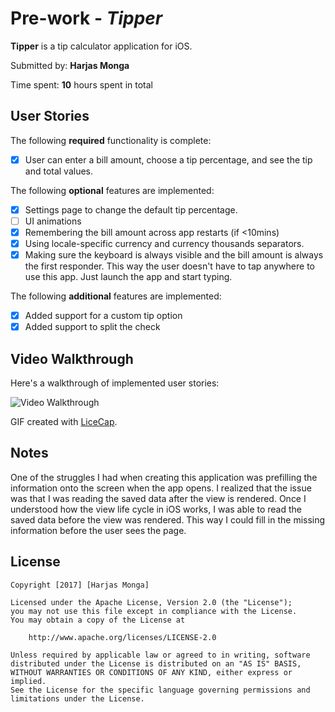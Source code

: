 # Pre-work - *Tipper*

**Tipper** is a tip calculator application for iOS.

Submitted by: **Harjas Monga**

Time spent: **10** hours spent in total

## User Stories

The following **required** functionality is complete:

* [x] User can enter a bill amount, choose a tip percentage, and see the tip and total values.

The following **optional** features are implemented:
* [x] Settings page to change the default tip percentage.
* [ ] UI animations
* [x] Remembering the bill amount across app restarts (if <10mins)
* [x] Using locale-specific currency and currency thousands separators.
* [x] Making sure the keyboard is always visible and the bill amount is always the first responder. This way the user doesn't have to tap anywhere to use this app. Just launch the app and start typing.

The following **additional** features are implemented:

- [x] Added support for a custom tip option
- [x] Added support to split the check

## Video Walkthrough 

Here's a walkthrough of implemented user stories:

<img src='walkthrough.gif' title='Video Walkthrough' width='' alt='Video Walkthrough' />

GIF created with [LiceCap](http://www.cockos.com/licecap/).

## Notes

One of the struggles I had when creating this application was prefilling the information onto the screen when the app opens. I realized that the issue was that I was reading the saved data after the view is rendered. Once I understood how the view life cycle in iOS works, I was able to read the saved data before the view was rendered. This way I could fill in the missing information before the user sees the page.

## License

    Copyright [2017] [Harjas Monga]

    Licensed under the Apache License, Version 2.0 (the "License");
    you may not use this file except in compliance with the License.
    You may obtain a copy of the License at

        http://www.apache.org/licenses/LICENSE-2.0

    Unless required by applicable law or agreed to in writing, software
    distributed under the License is distributed on an "AS IS" BASIS,
    WITHOUT WARRANTIES OR CONDITIONS OF ANY KIND, either express or implied.
    See the License for the specific language governing permissions and
    limitations under the License.
